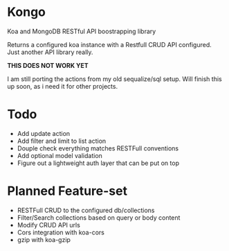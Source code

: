 # Kongo
Koa and MongoDB RESTful API boostrapping library

Returns a configured koa instance with a Restfull CRUD API configured.
Just another API library really.

**THIS DOES NOT WORK YET**

I am still porting the actions from my old sequalize/sql setup.
Will finish this up soon, as i need it for other projects.

# Todo
- Add update action
- Add filter and limit to list action
- Douple check everything matches RESTFull conventions
- Add optional model validation
- Figure out a lightweight auth layer that can be put on top

# Planned Feature-set
- RESTFull CRUD to the configured db/collections
- Filter/Search collections based on query or body content
- Modify CRUD API urls
- Cors integration with koa-cors
- gzip with koa-gzip
